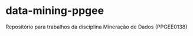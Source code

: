data-mining-ppgee
=================

Repositório para trabalhos da disciplina Mineração de Dados (PPGEE0138) 
